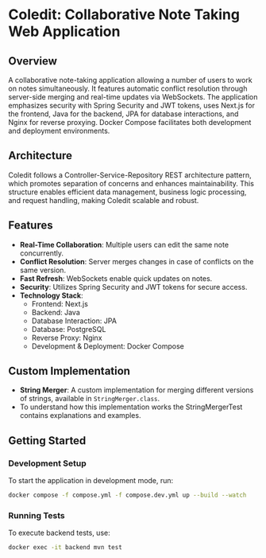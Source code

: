 # Coledit: Collaborative Note Taking Web Application

## Overview
A collaborative note-taking application allowing a number of users to work on notes simultaneously. 
It features automatic conflict resolution through server-side merging and real-time updates via WebSockets. 
The application emphasizes security with Spring Security and JWT tokens, uses Next.js for the frontend,
Java for the backend, JPA for database interactions, and Nginx for reverse proxying. 
Docker Compose facilitates both development and deployment environments.

## Architecture
Coledit follows a Controller-Service-Repository REST architecture pattern,
which promotes separation of concerns and enhances maintainability.
This structure enables efficient data management, business logic processing, and request handling, making Coledit scalable and robust.

## Features
- **Real-Time Collaboration**: Multiple users can edit the same note concurrently.
- **Conflict Resolution**: Server merges changes in case of conflicts on the same version.
- **Fast Refresh**: WebSockets enable quick updates on notes.
- **Security**: Utilizes Spring Security and JWT tokens for secure access.
- **Technology Stack**:
  - Frontend: Next.js
  - Backend: Java
  - Database Interaction: JPA
  - Database: PostgreSQL
  - Reverse Proxy: Nginx
  - Development & Deployment: Docker Compose

## Custom Implementation
- **String Merger**: A custom implementation for merging different versions of strings, available in `StringMerger.class`.
- To understand how this implementation works the StringMergerTest contains explanations and examples.

## Getting Started

### Development Setup
To start the application in development mode, run:
```zsh
docker compose -f compose.yml -f compose.dev.yml up --build --watch 
```

### Running Tests
To execute backend tests, use:
```zsh
docker exec -it backend mvn test
```

